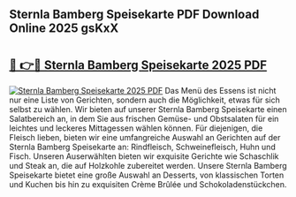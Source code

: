 ## Sternla Bamberg Speisekarte PDF Download Online 2025 gsKxX

# <h2><a href="http://gcck5g3.nevu.top/?p=Sternla+Bamberg+Speisekarte">🔗 👉🔴 Sternla Bamberg Speisekarte 2025 PDF</a></h2>

[![Sternla Bamberg Speisekarte 2025 PDF](https://i.imgur.com/dBaPXMq.png)](http://gcck5g3.nevu.top/?p=Sternla+Bamberg+Speisekarte)
Das Menü des Essens ist nicht nur eine Liste von Gerichten, sondern auch die Möglichkeit, etwas für sich selbst zu wählen. Wir bieten auf unserer Sternla Bamberg Speisekarte einen Salatbereich an, in dem Sie aus frischen Gemüse- und Obstsalaten für ein leichtes und leckeres Mittagessen wählen können. Für diejenigen, die Fleisch lieben, bieten wir eine umfangreiche Auswahl an Gerichten auf der Sternla Bamberg Speisekarte an: Rindfleisch, Schweinefleisch, Huhn und Fisch. Unseren Auserwählten bieten wir exquisite Gerichte wie Schaschlik und Steak an, die auf Holzkohle zubereitet werden. Unsere Sternla Bamberg Speisekarte bietet eine große Auswahl an Desserts, von klassischen Torten und Kuchen bis hin zu exquisiten Crème Brûlée und Schokoladenstückchen.
